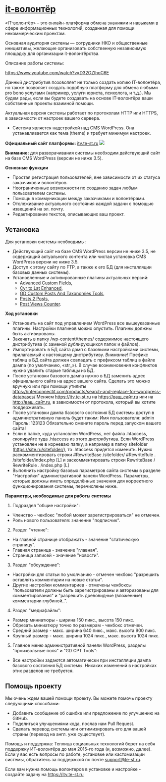 # [it-волонтёр](https://itv.te-st.ru) #

«IT-волонтёр» – это онлайн-платформа обмена знаниями и навыками в сфере информационных технологий, созданная для помощи некоммерческим проектам.

Основная аудитория системы — сотрудники НКО и общественные инициативы, желающие организовать собственную независимую площадку для организации it-волонтёрства.

Описание работы системы:

https://www.youtube.com/watch?v=D32OZIhoC6E

Данный дистрибутив позоволяет не только создать копию IT-волонтёра, но также позволяет создать подобную платформу для обмена любыми pro bono услугами (например, услуги юриста, психолога, и т.д.). Мы будем рады, если вы будете создавать на основе IT-волонтёра ваши собственные проекты взаимной помощи. 

Актуальная версия системы работает по протоколам HTTP или HTTPS, в зависимости от настроек вашего сервера.

* Система является надстройкой над CMS WordPress. Она устанавливается как тема (theme) и требует минимум настроек.

**Официальный сайт платформы:** [itv.te-st.ru](https://itv.te-st.ru/)
![](https://itv.te-st.ru/wp-content/uploads/homescreen1.png)


**Внимание:** для разворачивания системы необходим действующий сайт на базе CMS WordPress (версии не ниже 3.5).

**Основные функции**

* Простая регистрация пользователей, вне зависимости от их статуса заказчиков и волонтёров.
* Неограниченные возможности по созданию задач любым пользователем системы.
* Помощь в коммуникации между заказчиками и волонтёрами.
* Отслеживание актуального состояния каждой задачи с помощью извещений на эл. почту.
* Редактирование текстов, описывающих ваш проект.


## Установка ##

Для установки системы необходимы:
* Действующий сайт на базе CMS WordPress версии не ниже 3.5, не содержащий актуального контента или чистая установка CMS WordPress версии не ниже 3.5.
* Доступ к этому сайту по FTP, а также к его БД (для инсталляции базовых данных системы).
* Установленные и активированные плагины актуальных версий: 
  * [Advanced Custom Fields](https://wordpress.org/plugins/advanced-custom-fields/), 
  * [Cyr to Lat Enhanced](https://wordpress.org/plugins/cyr3lat/),
  * [GD Custom Posts And Taxonomies Tools](https://wordpress.org/plugins/gd-taxonomies-tools/), 
  * [Posts 2 Posts](https://wordpress.org/plugins/posts-to-posts/),
  * [Post Views Counter](https://wordpress.org/plugins/post-views-counter/).

**Ход установки**

* Установить на сайт под управлением WordPress все вышеуказанные плагины. Настройки плагинов можно опустить. Плагины должны быть активированы.
* Закачать в папку /wp-content/themes/ содержимое настоящего дистрибутива (с заменой дублирующихся папок и файлов).
* Импортировать в БД сайта дамп с базовыми настройками системы, прилагаемый к настоящему дистрибутиву. *Внимание!* Префикс таблиц в БД сайта должен совпадать с префиксом таблиц в файле дампа (по умолчанию, «str_»). В случае возникновения конфликтов нужно удалить старые таблицы из БД.
* После установки базового дампа нужно в БД заменить адрес официального сайта на адрес вашего сайта. Сделать это можно вручную или при помощи утилиты https://interconnectit.com/products/search-and-replace-for-wordpress-databases/
  Меняем https://itv.te-st.ru на https://ваш_сайт.ru или на http://ваш_сайт.ru, в зависимости от протокола, который вы хотите поддерживать.
* После установки дампа базового состояния БД системы доступ в административную панель будет таким:
  Имя пользователя: admin
  Пароль: 123123
  Обязательно смените пароль перед запуском вашего сайта!
* Если в папке, куда установлен WordPress, нет файла .htaccess, скопируйте туда .htaccess из этого дистрибутива.
  Если WordPress установлен не в корневаю папку, а например в папку sitefolder (https://site.ru/sitefolder/), то .htaccess придется изменить.
  Нужно раскомментировать строки
    #RewriteBase /sitefolder/ 
	#RewriteRule . /sitefolder/index.php [L]
  и заскомментировать строки
    RewriteBase /
	RewriteRule . /index.php [L]	
* Выполнить настройку базовых параметров сайта системы в разделе "Настройки" административной панели WordPress. Параметры, которые должны иметь определённые значения для корректного функционирования системы, перечислены ниже.

**Параметры, необходимые для работы системы**

1. Подраздел "общие настройки":

  * Членство - чекбокс "любой может зарегистрироваться" не отмечен.
  * Роль нового пользователя: значение "подписчик".

2. Раздел "чтение":

  * На главной странице отображать - значение "статическую страницу".
  * Главная страница - значение "главная".
  * Страница записей - значение "новости".

3. Раздел "обсуждение":

  * Настройки для статьи по умолчанию - отмечен чекбокс "разрешить оставлять комментарии на новые статьи".
  * Другие настройки комментариев - отмечены чекбоксы "пользователи должны быть зарегистрированы и авторизованы для комментирования" и "разрешить древовидные (вложенные) комментарии глубиной..".

4. Раздел "медиафайлы":

  * Размер миниатюры - ширина 150 пикс., высота 150 пикс.
  * Обрезать миниатюру точно по размерам - чекбокс отмечен.
  * Средний размер - макс. ширина 640 пикс., макс. высота 900 пикс.
  * Крупный размер - макс. ширина 1024 пикс., макс. высота 1024 пикс.

5. Главное меню административной панели WordPress, разделы "произвольные поля" и "GD CPT Tools":

  * Все настройки задаются автоматически при инсталляции дампа базового состояния БД системы. Никаких изменений в настройках этих разделов не требуется.


## Помощь проекту ##

Мы очень ждем вашей помощи проекту. Вы можете помочь проекту следующими способами:

  * Добавить сообщение об ошибке или предложение по улучшению на GitHub.
  * Поделиться улучшениями кода, послав нам Pull Request.
  * Сделать перевод системы или оптимизировать его для вашей страны (перевод на англ. уже существует).
    
Помощь и поддержка: Теплица социальных технологий берет на себя поддержку ИТ-волонтёра до мая 2015-го года (и, возможно, далее). Если у вас есть вопросы по работе, установке или кастомизации системы, обратитесь за поддержкой по почте support@te-st.ru.

Если вам нужна помощь волонтеров в установке и настройке - создайте задачу на https://itv.te-st.ru
